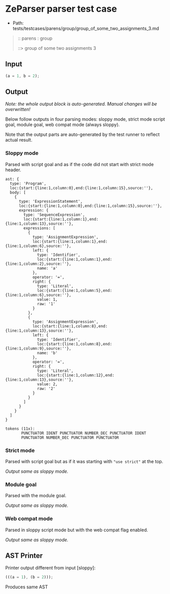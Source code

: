 # ZeParser parser test case

- Path: tests/testcases/parens/group/group_of_some_two_assignments_3.md

> :: parens : group
>
> ::> group of some two assignments 3

## Input

`````js
(a = 1, b = 2);
`````

## Output

_Note: the whole output block is auto-generated. Manual changes will be overwritten!_

Below follow outputs in four parsing modes: sloppy mode, strict mode script goal, module goal, web compat mode (always sloppy).

Note that the output parts are auto-generated by the test runner to reflect actual result.

### Sloppy mode

Parsed with script goal and as if the code did not start with strict mode header.

`````
ast: {
  type: 'Program',
  loc:{start:{line:1,column:0},end:{line:1,column:15},source:''},
  body: [
    {
      type: 'ExpressionStatement',
      loc:{start:{line:1,column:0},end:{line:1,column:15},source:''},
      expression: {
        type: 'SequenceExpression',
        loc:{start:{line:1,column:1},end:{line:1,column:13},source:''},
        expressions: [
          {
            type: 'AssignmentExpression',
            loc:{start:{line:1,column:1},end:{line:1,column:6},source:''},
            left: {
              type: 'Identifier',
              loc:{start:{line:1,column:1},end:{line:1,column:2},source:''},
              name: 'a'
            },
            operator: '=',
            right: {
              type: 'Literal',
              loc:{start:{line:1,column:5},end:{line:1,column:6},source:''},
              value: 1,
              raw: '1'
            }
          },
          {
            type: 'AssignmentExpression',
            loc:{start:{line:1,column:8},end:{line:1,column:13},source:''},
            left: {
              type: 'Identifier',
              loc:{start:{line:1,column:8},end:{line:1,column:9},source:''},
              name: 'b'
            },
            operator: '=',
            right: {
              type: 'Literal',
              loc:{start:{line:1,column:12},end:{line:1,column:13},source:''},
              value: 2,
              raw: '2'
            }
          }
        ]
      }
    }
  ]
}

tokens (11x):
       PUNCTUATOR IDENT PUNCTUATOR NUMBER_DEC PUNCTUATOR IDENT
       PUNCTUATOR NUMBER_DEC PUNCTUATOR PUNCTUATOR
`````

### Strict mode

Parsed with script goal but as if it was starting with `"use strict"` at the top.

_Output same as sloppy mode._

### Module goal

Parsed with the module goal.

_Output same as sloppy mode._

### Web compat mode

Parsed in sloppy script mode but with the web compat flag enabled.

_Output same as sloppy mode._

## AST Printer

Printer output different from input [sloppy]:

````js
(((a = 1), (b = 2)));
````

Produces same AST
